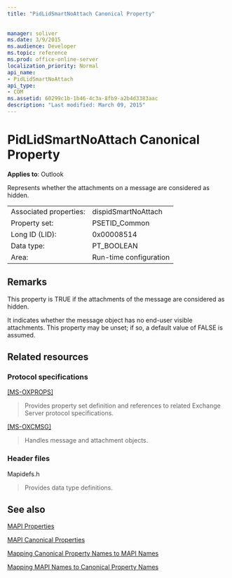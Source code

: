 ```yaml
---
title: "PidLidSmartNoAttach Canonical Property"
 
 
manager: soliver
ms.date: 3/9/2015
ms.audience: Developer
ms.topic: reference
ms.prod: office-online-server
localization_priority: Normal
api_name:
- PidLidSmartNoAttach
api_type:
- COM
ms.assetid: 60299c1b-1b46-4c3a-8fb9-a2b4d3383aac
description: "Last modified: March 09, 2015"
---
```


# PidLidSmartNoAttach Canonical Property

  
  
**Applies to**: Outlook 
  
Represents whether the attachments on a message are considered as hidden.
  
|||
|:-----|:-----|
|Associated properties:  <br/> |dispidSmartNoAttach  <br/> |
|Property set:  <br/> |PSETID_Common  <br/> |
|Long ID (LID):  <br/> |0x00008514  <br/> |
|Data type:  <br/> |PT_BOOLEAN  <br/> |
|Area:  <br/> |Run-time configuration  <br/> |
   
## Remarks

This property is TRUE if the attachments of the message are considered as hidden.
  
It indicates whether the message object has no end-user visible attachments. This property may be unset; if so, a default value of FALSE is assumed.
  
## Related resources

### Protocol specifications

[[MS-OXPROPS]](http://msdn.microsoft.com/library/f6ab1613-aefe-447d-a49c-18217230b148%28Office.15%29.aspx)
  
> Provides property set definition and references to related Exchange Server protocol specifications.
    
[[MS-OXCMSG]](http://msdn.microsoft.com/library/7fd7ec40-deec-4c06-9493-1bc06b349682%28Office.15%29.aspx)
  
> Handles message and attachment objects.
    
### Header files

Mapidefs.h
  
> Provides data type definitions.
    
## See also



[MAPI Properties](mapi-properties.md)
  
[MAPI Canonical Properties](mapi-canonical-properties.md)
  
[Mapping Canonical Property Names to MAPI Names](mapping-canonical-property-names-to-mapi-names.md)
  
[Mapping MAPI Names to Canonical Property Names](mapping-mapi-names-to-canonical-property-names.md)

